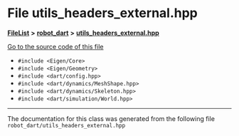 

# File utils\_headers\_external.hpp



[**FileList**](files.md) **>** [**robot\_dart**](dir_166284c5f0440000a6384365f2a45567.md) **>** [**utils\_headers\_external.hpp**](utils__headers__external_8hpp.md)

[Go to the source code of this file](utils__headers__external_8hpp_source.md)



* `#include <Eigen/Core>`
* `#include <Eigen/Geometry>`
* `#include <dart/config.hpp>`
* `#include <dart/dynamics/MeshShape.hpp>`
* `#include <dart/dynamics/Skeleton.hpp>`
* `#include <dart/simulation/World.hpp>`


































































------------------------------
The documentation for this class was generated from the following file `robot_dart/utils_headers_external.hpp`

